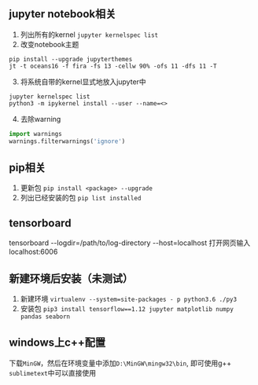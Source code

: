 ## jupyter notebook相关
1. 列出所有的kernel `jupyter kernelspec list`
2. 改变notebook主题
```
pip install --upgrade jupyterthemes
jt -t oceans16 -f fira -fs 13 -cellw 90% -ofs 11 -dfs 11 -T
```
3. 将系统自带的kernel显式地放入jupyter中
```
jupyter kernelspec list
python3 -m ipykernel install --user --name=<>
```
4. 去除warning
```Python
import warnings
warnings.filterwarnings('ignore')
```

## pip相关
1. 更新包 `pip install <package> --upgrade`
2. 列出已经安装的包 `pip list installed`


## tensorboard
tensorboard --logdir=/path/to/log-directory --host=localhost
打开网页输入localhost:6006

## 新建环境后安装（未测试）
1. 新建环境 `virtualenv --system=site-packages - p python3.6 ./py3`
2. 安装包 `pip3 install tensorflow==1.12 jupyter matplotlib numpy pandas seaborn`

## windows上c++配置
下载`MinGW`，然后在环境变量中添加`D:\MinGW\mingw32\bin`, 即可使用g++
`sublimetext`中可以直接使用